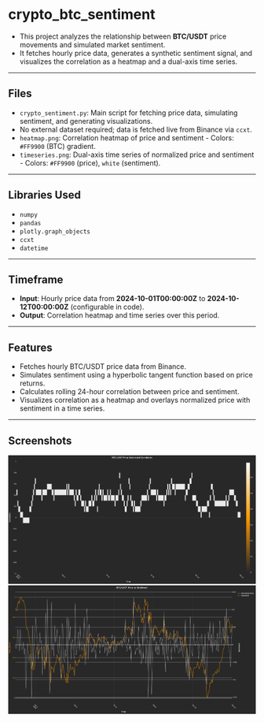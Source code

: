 # crypto_btc_sentiment

- This project analyzes the relationship between **BTC/USDT** price movements and simulated market sentiment.
- It fetches hourly price data, generates a synthetic sentiment signal, and visualizes the correlation as a heatmap and a dual-axis time series.

---

## Files
- `crypto_sentiment.py`: Main script for fetching price data, simulating sentiment, and generating visualizations.
- No external dataset required; data is fetched live from Binance via `ccxt`.
- `heatmap.png`: Correlation heatmap of price and sentiment - Colors: `#FF9900` (BTC) gradient.
- `timeseries.png`: Dual-axis time series of normalized price and sentiment - Colors: `#FF9900` (price), `white` (sentiment).

---

## Libraries Used
- `numpy`
- `pandas`
- `plotly.graph_objects`
- `ccxt`
- `datetime`

---

## Timeframe
- **Input**: Hourly price data from **2024-10-01T00:00:00Z** to **2024-10-12T00:00:00Z** (configurable in code).
- **Output**: Correlation heatmap and time series over this period.

---

## Features
- Fetches hourly BTC/USDT price data from Binance.
- Simulates sentiment using a hyperbolic tangent function based on price returns.
- Calculates rolling 24-hour correlation between price and sentiment.
- Visualizes correlation as a heatmap and overlays normalized price with sentiment in a time series.

---

## Screenshots

![Price-Sentiment Correlation Heatmap](heatmap.png)
![Price vs Sentiment Time Series](timeseries.png)
